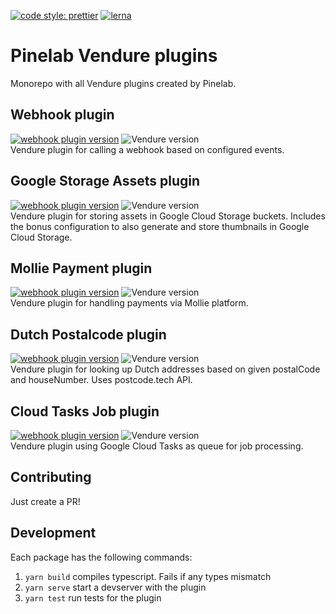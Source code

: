 [![code style: prettier](https://img.shields.io/badge/code_style-prettier-ff69b4.svg)](https://github.com/prettier/prettier)
[![lerna](https://img.shields.io/badge/maintained%20with-lerna-cc00ff.svg)](https://lerna.js.org/)

# Pinelab Vendure plugins

Monorepo with all Vendure plugins created by Pinelab.

## Webhook plugin

[![webhook plugin version](https://img.shields.io/npm/v/vendure-plugin-webhook)](https://www.npmjs.com/package/vendure-plugin-webhook)
![Vendure version](https://img.shields.io/npm/dependency-version/vendure-plugin-webhook/dev/@vendure/core)  
Vendure plugin for calling a webhook based on configured events.

## Google Storage Assets plugin

[![webhook plugin version](https://img.shields.io/npm/v/vendure-plugin-google-storage-assets)](https://www.npmjs.com/package/vendure-plugin-google-storage-assets)
![Vendure version](https://img.shields.io/npm/dependency-version/vendure-plugin-google-storage-assets/dev/@vendure/core)  
Vendure plugin for storing assets in Google Cloud Storage buckets.
Includes the bonus configuration to also generate and store thumbnails in Google Cloud Storage.

## Mollie Payment plugin

[![webhook plugin version](https://img.shields.io/npm/v/vendure-plugin-mollie)](https://www.npmjs.com/package/vendure-plugin-mollie)
![Vendure version](https://img.shields.io/npm/dependency-version/vendure-plugin-mollie/dev/@vendure/core)  
Vendure plugin for handling payments via Mollie platform.

## Dutch Postalcode plugin

[![webhook plugin version](https://img.shields.io/npm/v/vendure-plugin-dutch-postalcode)](https://www.npmjs.com/package/vendure-plugin-dutch-postalcode)
![Vendure version](https://img.shields.io/npm/dependency-version/vendure-plugin-dutch-postalcode/dev/@vendure/core)  
Vendure plugin for looking up Dutch addresses based on given postalCode and houseNumber. Uses postcode.tech API.

## Cloud Tasks Job plugin

[![webhook plugin version](https://img.shields.io/npm/v/vendure-plugin-google-cloud-tasks)](https://www.npmjs.com/package/vendure-plugin-google-cloud-tasks)
![Vendure version](https://img.shields.io/npm/dependency-version/vendure-plugin-dutch-postalcode/dev/@vendure/core)  
Vendure plugin using Google Cloud Tasks as queue for job processing.

## Contributing

Just create a PR!

## Development

Each package has the following commands:

1. `yarn build` compiles typescript. Fails if any types mismatch
1. `yarn serve` start a devserver with the plugin
1. `yarn test` run tests for the plugin
